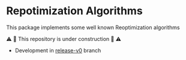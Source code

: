 # Repotimization Algorithms


This package implements some well known Reoptimization algorithms


:warning: :construction: This repository is under construction :construction: :warning:
 

* Development in [release-v0](https://github.com/mek97/repotimization-algorithms/tree/release-v0) branch
